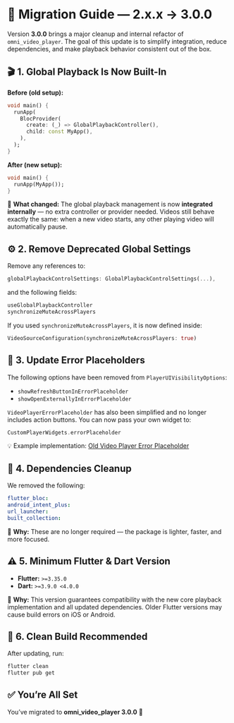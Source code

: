 # 🧭 Migration Guide — 2.x.x → 3.0.0

Version **3.0.0** brings a major cleanup and internal refactor of `omni_video_player`.
The goal of this update is to simplify integration, reduce dependencies, and make playback behavior consistent out of the box.

## 🎬 1. Global Playback Is Now Built-In

**Before (old setup):**

```dart
void main() {
  runApp(
    BlocProvider(
      create: (_) => GlobalPlaybackController(),
      child: const MyApp(),
    ),
  );
}
```

**After (new setup):**

```dart
void main() {
  runApp(MyApp());
}
```

🎯 **What changed:**
The global playback management is now **integrated internally** — no extra controller or provider needed.
Videos still behave exactly the same: when a new video starts, any other playing video will automatically pause.

## ⚙️ 2. Remove Deprecated Global Settings

Remove any references to:

```dart
globalPlaybackControlSettings: GlobalPlaybackControlSettings(...),
```

and the following fields:

```dart
useGlobalPlaybackController
synchronizeMuteAcrossPlayers
```

If you used `synchronizeMuteAcrossPlayers`, it is now defined inside:

```dart
VideoSourceConfiguration(synchronizeMuteAcrossPlayers: true)
```



## 🧩 3. Update Error Placeholders

The following options have been removed from `PlayerUIVisibilityOptions`:

* `showRefreshButtonInErrorPlaceholder`
* `showOpenExternallyInErrorPlaceholder`

`VideoPlayerErrorPlaceholder` has also been simplified and no longer includes action buttons.
You can now pass your own widget to:

```dart
CustomPlayerWidgets.errorPlaceholder
```

💡 Example implementation: [Old Video Player Error Placeholder](https://github.com/leonardmatasel/omni_video_player/blob/main/example/lib/custom_widgets/video_player_error_placeholder.dart)



## 🧹 4. Dependencies Cleanup

We removed the following:

```yaml
flutter_bloc:
android_intent_plus:
url_launcher:
built_collection:
```

🎯 **Why:**
These are no longer required — the package is lighter, faster, and more focused.



## ⚠️ 5. Minimum Flutter & Dart Version

* **Flutter:** `>=3.35.0`
* **Dart:** `>=3.9.0 <4.0.0`

🎯 **Why:**
This version guarantees compatibility with the new core playback implementation and all updated dependencies.
Older Flutter versions may cause build errors on iOS or Android.



## 🔧 6. Clean Build Recommended

After updating, run:

```bash
flutter clean
flutter pub get
```



## ✅ You’re All Set

You’ve migrated to **omni_video_player 3.0.0** 🎉